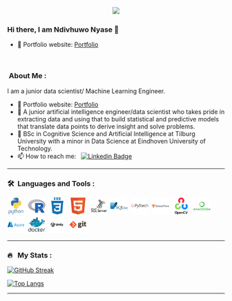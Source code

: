 <div id="header" align="center">
  <img src="https://media.giphy.com/media/ukMiDlCmdv2og/giphy.gif" width="100"/>
</div>

### Hi there, I am Ndivhuwo Nyase 👋
- 🎯 Portfolio website: [Portfolio](https://nnyase.github.io/)

<p align="center"><img src="https://komarev.com/ghpvc/?username=nnyase&style=flat-square&color=blue" alt=""></p>


### &nbsp;About Me :

I am a junior data scientist/ Machine Learning Engineer.

- 🎯 Portfolio website: [Portfolio](https://nnyase.github.io/)
- 🔭 A junior artificial intelligence engineer/data scientist who takes pride in extracting data and using that to build statistical and predictive models that translate data points to derive insight and solve problems.
- 🌱 BSc in Cognitive Science and Artificial Intelligence at Tilburg University with a minor in Data Science at Eindhoven University of Technology.
- 📫 How to reach me: &nbsp; [![Linkedin Badge](https://img.shields.io/badge/-nnyase-blue?style=flat&logo=Linkedin&logoColor=white)](https://www.linkedin.com/in/nnyase)

---

### 🛠 &nbsp;Languages and Tools :

<p>
<img src="https://github.com/devicons/devicon/blob/master/icons/python/python-original-wordmark.svg" title="Python" alt="Python" width="40" height="40"/>&nbsp;
  <img src="https://github.com/devicons/devicon/blob/master/icons/r/r-original.svg" title="R"  alt="R" width="40" height="40"/>&nbsp;
  <img src="https://github.com/devicons/devicon/blob/master/icons/css3/css3-plain-wordmark.svg"  title="CSS3" alt="CSS" width="40" height="40"/>&nbsp;
<img src="https://github.com/devicons/devicon/blob/master/icons/html5/html5-original.svg" title="HTML5" alt="HTML" width="40" height="40"/>&nbsp;
  <img src="https://github.com/devicons/devicon/blob/master/icons/microsoftsqlserver/microsoftsqlserver-plain-wordmark.svg" title="MSQL" alt="MSQL " width="40" height="40"/>&nbsp;
  <img src="https://github.com/devicons/devicon/blob/master/icons/sqlite/sqlite-original-wordmark.svg" title="SQLite" alt="SQLite" width="40" height="40"/>&nbsp;
  <img src="https://github.com/devicons/devicon/blob/master/icons/pytorch/pytorch-original-wordmark.svg" title="Pytorch"  alt="Pytorch" width="40" height="40"/>&nbsp;
<img src="https://github.com/devicons/devicon/blob/master/icons/tensorflow/tensorflow-original-wordmark.svg" title="Tensorflow" alt="Tensorflow" width="40" height="40"/>&nbsp;
  <img src="https://github.com/devicons/devicon/blob/master/icons/opencv/opencv-original-wordmark.svg" title="OpenCV" alt="OpenCV" width="40" height="40"/>&nbsp;
<img src="https://github.com/devicons/devicon/blob/master/icons/anaconda/anaconda-original-wordmark.svg" title="Anaconda" alt="Anaconda" width="40" height="40"/>&nbsp;
<img src="https://github.com/devicons/devicon/blob/master/icons/azure/azure-original-wordmark.svg" title="Azure" alt="Azure" width="40" height="40"/>&nbsp;
<img src="https://github.com/devicons/devicon/blob/master/icons/docker/docker-original-wordmark.svg" title="Docker" alt="Docker" width="40" height="40"/>&nbsp;
<img src="https://github.com/devicons/devicon/blob/master/icons/unity/unity-original-wordmark.svg" title="Unity" alt="Unity" width="40" height="40"/>&nbsp;
<img src="https://github.com/devicons/devicon/blob/master/icons/git/git-original-wordmark.svg" title="Git" alt="Git" width="40" height="40"/>&nbsp;
</p>

---

### 🔥 &nbsp; My Stats :
[![GitHub Streak](http://github-readme-streak-stats.herokuapp.com?user=nnyase&theme=dark&background=000000)](https://git.io/streak-stats)

[![Top Langs](https://github-readme-stats.vercel.app/api/top-langs/?username=nnyase&layout=compact&theme=vision-friendly-dark)](https://github.com/anuraghazra/github-readme-stats)

---

